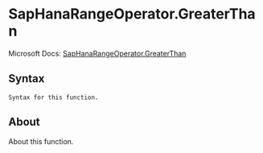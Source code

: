 # SapHanaRangeOperator.GreaterThan

Microsoft Docs: [SapHanaRangeOperator.GreaterThan](https://docs.microsoft.com/en-us/powerquery-m/saphanarangeoperator-greaterthan)

## Syntax

```
Syntax for this function.
```

## About

About this function.

